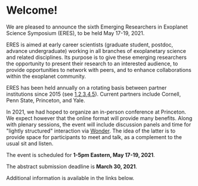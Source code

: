 # Welcome!

We are pleased to announce the sixth Emerging Researchers in Exoplanet
Science Symposium (ERES), to be held May 17-19, 2021.

ERES is aimed at early career scientists (graduate student, postdoc, advance
undergraduate) working in all branches of exoplanetary science and related
disciplines. Its purpose is to give these emerging researchers the opportunity
to present their research to an interested audience, to provide 
opportunities to network with peers, and to enhance collaborations within the
exoplanet community.

ERES has been held annually on a rotating basis between partner institutions
since 2015 (see
[1](http://eres2014.github.io/),[2](https://exoplanets.psu.edu/eres-2016/),[3](http://eres-yale.science/2017/),[4](https://sites.psu.edu/eres2018/),[5](http://eres.astro.cornell.edu/)).
Current partners include Cornell, Penn State, Princeton, and Yale. 

In 2021, we had hoped to organize an in-person conference at Princeton. We
expect however that the online format will provide many benefits.  Along with
plenary sessions, the event will include discussion panels and time for
"lightly structured" interaction via [Wonder](https://wonder.me).  The idea of
the latter is to provide space for participants to meet and talk, as a
complement to the usual sit and listen.

The event is scheduled for **1-5pm Eastern, May 17-19, 2021**.

The abstract submission deadline is **March 30, 2021**.

Additional information is available in the links below.
